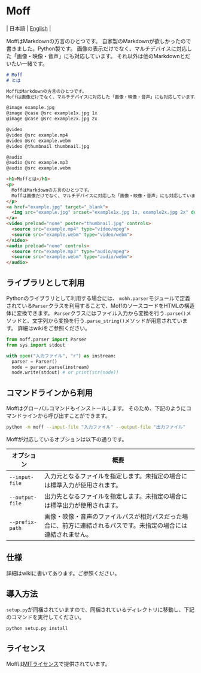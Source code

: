 
# Moff

\| 日本語 \| [English](README.md) \|

MoffはMarkdownの方言のひとつです。
自家製のMarkdownが欲しかったので書きました。Python製です。
画像の表示だけでなく、マルチデバイスに対応した「画像・映像・音声」にも対応しています。
それ以外は他のMarkdownとだいたい一緒です。

```markdown
# Moff 
# とは

MoffはMarkdownの方言のひとつです。
Moffは画像だけでなく、マルチデバイスに対応した「画像・映像・音声」にも対応しています。

@image example.jpg
@image @case @src example1x.jpg 1x
@image @case @src example2x.jpg 2x

@video 
@video @src example.mp4
@video @src example.webm
@video @thumbnail thumbnail.jpg

@audio 
@audio @src example.mp3
@audio @src example.webm
```

```html
<h1>Moffとは</h1>
<p>
  MoffはMarkdownの方言のひとつです。
  Moffは画像だけでなく、マルチデバイスに対応した「画像・映像・音声」にも対応しています。
</p>
<a href="example.jpg" target="_blank">
  <img src="example.jpg" srcset="example1x.jpg 1x, example2x.jpg 2x" decoding="async">
</a>
<video preload="none" poster="thumbnail.jpg" controls>
  <source src="example.mp4" type="video/mpeg">
  <source src="example.webm" type="video/webm">
</video>
<audio preload="none" controls>
  <source src="example.mp3" type="audio/mpeg">
  <source src="example.webm" type="audio/webm">
</audio>
```

## ライブラリとして利用

Pythonのライブラリとして利用する場合には、
`mohh.parser`モジュールで定義されている`Parser`クラスを利用することで、MoffのソースコードをHTMLの構造体に変換できます。
`Parser`クラスにはファイル入力から変換を行う`.parse()`メソッドと、文字列から変換を行う`.parse_string()`メソッドが用意されています。
詳細はwikiをご参照ください。

```python
from moff.parser import Parser
from sys import stdout

with open("入力ファイル", "r") as instream:
  parser = Parser()
  node = parser.parse(instream)
  node.write(stdout) # or print(str(node))
```

## コマンドラインから利用

Moffはグローバルコマンドもインストールします。
そのため、下記のようにコマンドラインから呼び出すことができます。

```bash
python -m moff --input-file "入力ファイル" --output-file "出力ファイル"
```

Moffが対応しているオプションは以下の通りです。

| オプション | 概要 | 
| ---- | ---- |
| `--input-file` | 入力元となるファイルを指定します。未指定の場合には標準入力が使用されます。 | 
| `--output-file` | 出力先となるファイルを指定します。未指定の場合には標準出力が使用されます。 | 
| `--prefix-path` | 画像・映像・音声のファイルパスが相対パスだった場合に、前方に連結されるパスです。未指定の場合には連結されません。 | 

## 仕様

詳細はwikiに書いてあります。ご参照ください。

## 導入方法

`setup.py`が同梱されていますので、同梱されているディレクトリに移動し、下記のコマンドを実行してください。

```bash
python setup.py install
```

## ライセンス

Moffは[MITライセンス](LICENSE)で提供されています。
